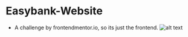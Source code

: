 # Easybank-Website
- A challenge by frontendmentor.io, so its just the frontend.
![alt text](https://dl.dropbox.com/s/fukf3m0o9sao51j/easybank.PNG?dl=0)
